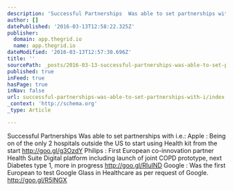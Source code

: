 ```yaml
---
description: 'Successful Partnerships  Was able to set partnerships with i.e.: Apple : Being on of the only 2 hospitals outside the US to start using Health kit from the star'
author: []
datePublished: '2016-03-13T12:58:22.325Z'
publisher:
  domain: app.thegrid.io
  name: app.thegrid.io
dateModified: '2016-03-13T12:57:30.696Z'
title: ''
sourcePath: _posts/2016-03-13-successful-partnerships-was-able-to-set-partnerships-with-i.md
published: true
inFeed: true
hasPage: true
inNav: false
url: successful-partnerships-was-able-to-set-partnerships-with-i/index.html
_context: 'http://schema.org'
_type: Article

---
```

Successful Partnerships Was able to set partnerships with i.e.: Apple : Being on of the only 2 hospitals outside the US to start using Health kit from the start http://goo.gl/g3OzdY Philips : First European co-innovation partner Health Suite Digital platform including launch of joint COPD prototype, next Diabetes type 1, more in progress http://goo.gl/RIuIND Google : Was the first European to test Google Glass in Healthcare as per request of Google. http://goo.gl/R5lNGX